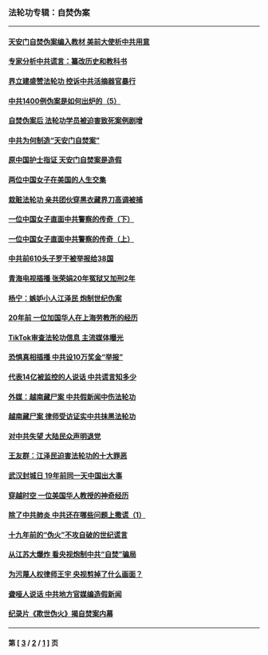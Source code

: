 ### 法轮功专辑：自焚伪案
---
#### [天安门自焚伪案编入教材 美前大使析中共用意](../../pages/nf5562/n13791932.md?08300430) 
#### [专家分析中共谎言：纂改历史和教科书](../../pages/nf5562/n13781542.md?08300430) 
#### [界立建盛赞法轮功 控诉中共活摘器官暴行](../../pages/nf5562/n13781971.md?08300430) 
#### [中共1400例伪案是如何出炉的（5）](../../pages/nf5562/n13226831.md?08300430) 
#### [自焚伪案后 法轮功学员被迫害致死案例剧增](../../pages/nf5562/n13190600.md?08300430) 
#### [中共为何制造“天安门自焚案”](../../pages/nf5562/n13183270.md?08300430) 
#### [原中国护士指证 天安门自焚案是造假](../../pages/nf5562/n13172289.md?08300430) 
#### [两位中国女子在美国的人生交集](../../pages/nf5562/n13156138.md?08300430) 
#### [栽赃法轮功 亲共团伙穿黑衣藏界刀高调被捕](../../pages/nf5562/n13073780.md?08300430) 
#### [一位中国女子直面中共警察的传奇（下）](../../pages/nf5562/n12989706.md?08300430) 
#### [一位中国女子直面中共警察的传奇（上）](../../pages/nf5562/n12985072.md?08300430) 
#### [中共前610头子罗干被举报给38国](../../pages/nf5562/n12975419.md?08300430) 
#### [青海电视插播 张荣娟20年冤狱又加刑2年](../../pages/nf5562/n12738166.md?08300430) 
#### [杨宁：嫉妒小人江泽民 炮制世纪伪案](../../pages/nf5562/n12724108.md?08300430) 
#### [20年前 一位加国华人在上海劳教所的经历](../../pages/nf5562/n12707932.md?08300430) 
#### [TikTok审查法轮功信息 主流媒体曝光](../../pages/nf5562/n12362336.md?08300430) 
#### [恐惧真相插播 中共设10万奖金“举报”](../../pages/nf5562/n12306396.md?08300430) 
#### [代表14亿被监控的人说话 中共谎言知多少](../../pages/nf5562/n12297484.md?08300430) 
#### [外媒：越南藏尸案 中共假新闻中伤法轮功](../../pages/nf5562/n12264411.md?08300430) 
#### [越南藏尸案 律师受访证实中共抹黑法轮功](../../pages/nf5562/n12261878.md?08300430) 
#### [对中共失望 大陆民众声明退党](../../pages/nf5562/n12187315.md?08300430) 
#### [王友群：江泽民迫害法轮功的十大罪恶](../../pages/nf5562/n12169074.md?08300430) 
#### [武汉封城日 19年前同一天中国出大事](../../pages/nf5562/n12150901.md?08300430) 
#### [穿越时空  一位美国华人教授的神奇经历](../../pages/nf5562/n12097460.md?08300430) 
#### [除了中共肺炎 中共还在哪些问题上撒谎（1）](../../pages/nf5562/n11955770.md?08300430) 
#### [十九年前的“伪火”不攻自破的世纪谎言](../../pages/nf5562/n11813238.md?08300430) 
#### [从江苏大爆炸 看央视炮制中共“自焚”骗局](../../pages/nf5562/n11140275.md?08300430) 
#### [为污蔑人权律师王宇 央视剪掉了什么画面？](../../pages/nf5562/n11130142.md?08300430) 
#### [聋哑人说话 中共地方官媒编造假新闻](../../pages/nf5562/n11006067.md?08300430) 
#### [纪录片《欺世伪火》揭自焚案内幕](../../pages/nf5562/n11002664.md?08300430) 

---
#### 第 [ [3](./3.md?08300430) / [2](./2.md?08300430) / [1](./1.md?08300430) ] 页
